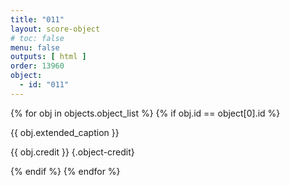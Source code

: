 ```yaml
---
title: "011"
layout: score-object
# toc: false
menu: false
outputs: [ html ]
order: 13960
object:
  - id: "011"
---
```


{% for obj in objects.object_list %}
{% if obj.id == object[0].id %}

{{ obj.extended_caption }}

{{ obj.credit }} {.object-credit}

{% endif %}
{% endfor %}
